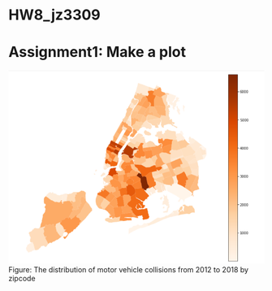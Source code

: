 # HW8_jz3309
# Assignment1: Make a plot
![image](https://github.com/jz3309/PUI2018_jz3309/blob/master/HW8_jz3309/plot.png)
Figure: The distribution of motor vehicle collisions from 2012 to 2018 by zipcode
